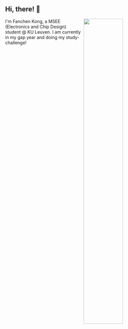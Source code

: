 ## Hi, there! :wave: 

<img align="right" width="50%" src="https://github-readme-stats.vercel.app/api?username=Fanchen-Kong&show_icons=true&theme=dark">

I'm Fanchen Kong, a MSEE (Electronics and Chip Design) student @ KU Leuven. I am currently in my gap year and doing my study-challenge!



